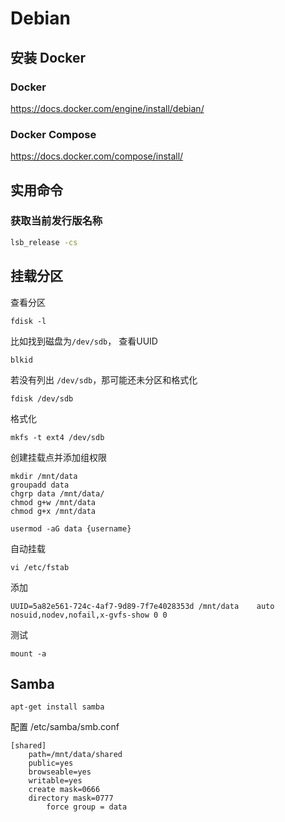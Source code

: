 # Debian

## 安装 Docker

### Docker

https://docs.docker.com/engine/install/debian/

### Docker Compose

https://docs.docker.com/compose/install/

## 实用命令

### 获取当前发行版名称

```bash
lsb_release -cs
```

## 挂载分区

查看分区

```
fdisk -l
```

比如找到磁盘为`/dev/sdb`， 查看UUID

```
blkid
```

若没有列出 `/dev/sdb`，那可能还未分区和格式化

```
fdisk /dev/sdb
```

格式化

```
mkfs -t ext4 /dev/sdb
```

创建挂载点并添加组权限

```
mkdir /mnt/data
groupadd data
chgrp data /mnt/data/
chmod g+w /mnt/data
chmod g+x /mnt/data

usermod -aG data {username}
```

自动挂载 

```
vi /etc/fstab
```

添加

```
UUID=5a82e561-724c-4af7-9d89-7f7e4028353d /mnt/data    auto nosuid,nodev,nofail,x-gvfs-show 0 0
```

测试

```
mount -a
```

## Samba

```
apt-get install samba
```

配置 /etc/samba/smb.conf

```
[shared]
	path=/mnt/data/shared
	public=yes
	browseable=yes
	writable=yes
	create mask=0666
	directory mask=0777
        force group = data
```


